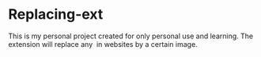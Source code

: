 # Replacing-ext
This is my personal project created for only personal use and learning.
The extension will replace any <img> in websites by a certain image.
